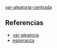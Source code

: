 [var-aleatoria-centrada](pdf/var-aleatoria-centrada.pdf)

## Referencias
- [var-aleatoria](./var-aleatoria.md)
- [esperanza](./esperanza.md)
